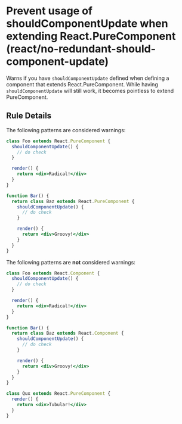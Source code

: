 # Prevent usage of shouldComponentUpdate when extending React.PureComponent (react/no-redundant-should-component-update)

Warns if you have `shouldComponentUpdate` defined when defining a component that extends React.PureComponent.
While having `shouldComponentUpdate` will still work, it becomes pointless to extend PureComponent.

## Rule Details

The following patterns are considered warnings:

```jsx
class Foo extends React.PureComponent {
  shouldComponentUpdate() {
    // do check
  }

  render() {
    return <div>Radical!</div>
  }
}

function Bar() {
  return class Baz extends React.PureComponent {
    shouldComponentUpdate() {
      // do check
    }

    render() {
      return <div>Groovy!</div>
    }
  }
}
```

The following patterns are **not** considered warnings:

```jsx
class Foo extends React.Component {
  shouldComponentUpdate() {
    // do check
  }

  render() {
    return <div>Radical!</div>
  }
}

function Bar() {
  return class Baz extends React.Component {
    shouldComponentUpdate() {
      // do check
    }

    render() {
      return <div>Groovy!</div>
    }
  }
}

class Qux extends React.PureComponent {
  render() {
    return <div>Tubular!</div>
  }
}
```
